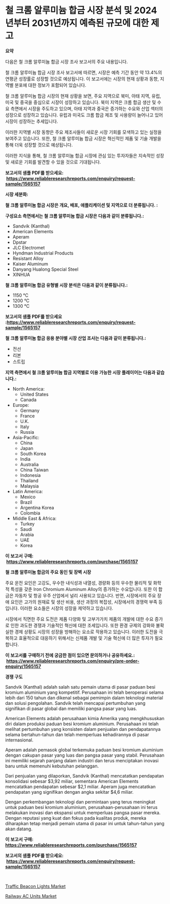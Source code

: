<p><h1>철 크롬 알루미늄 합금 시장 분석 및 2024년부터 2031년까지 예측된 규모에 대한 제고</h1></p><p><strong>요약</strong></p>
<p><p>다음은 철 크롬 알루미늄 합금 시장 조사 보고서의 주요 내용입니다.</p><p>철 크롬 알루미늄 합금 시장 조사 보고서에 따르면, 시장은 예측 기간 동안 약 13.4%의 연평균 성장률로 성장할 것으로 예상됩니다. 이 보고서에는 시장의 현재 상황과 동향, 지역별 분포에 대한 정보가 포함되어 있습니다.</p><p>철 크롬 알루미늄 합금 시장의 현재 상황을 보면, 주요 지역으로 북미, 아태 지역, 유럽, 미국 및 중국을 중심으로 시장이 성장하고 있습니다. 북미 지역은 크롬 합금 생산 및 수요 측면에서 시장을 주도하고 있으며, 아태 지역과 중국은 증가하는 수요와 산업 섹터의 성장으로 성장하고 있습니다. 유럽과 미국도 크롬 합금 제조 및 사용량이 늘어나고 있어 시장이 성장하는 추세입니다.</p><p>이러한 지역별 시장 동향은 주요 제조사들이 새로운 시장 기회를 모색하고 있는 실정을 보여주고 있습니다. 또한, 철 크롬 알루미늄 합금 시장은 혁신적인 제품 및 기술 개발을 통해 더욱 성장할 것으로 예상됩니다.</p><p>이러한 지식을 통해, 철 크롬 알루미늄 합금 시장에 관심 있는 투자자들은 지속적인 성장 및 새로운 기회를 발견할 수 있을 것으로 기대됩니다.</p></p>
<p><strong>보고서의 샘플 PDF를 받으세요: &nbsp;<a href="https://www.reliableresearchreports.com/enquiry/request-sample/1565157">https://www.reliableresearchreports.com/enquiry/request-sample/1565157</a></strong></p>
<p><strong>시장 세분화:</strong></p>
<p><strong> 철 크롬 알루미늄 합금 시장은 개요, 배포, 애플리케이션 및 지역으로 더 분류됩니다. :</strong></p>
<p><strong>구성요소 측면에서는 철 크롬 알루미늄 합금 시장은 다음과 같이 분류됩니다.:</strong></p>
<p><ul><li>Sandvik (Kanthal)</li><li>American Elements</li><li>Aperam</li><li>Dpstar</li><li>JLC Electromet</li><li>Hyndman Industrial Products</li><li>Resistant Alloy</li><li>Kaiser Aluminum</li><li>Danyang Hualong Special Steel</li><li>XINHUA</li></ul></p>
<p><strong> 철 크롬 알루미늄 합금 유형별 시장 분석은 다음과 같이 분류됩니다.:</strong></p>
<p><ul><li>1150 °C</li><li>1200 °C</li><li>1300 °C</li></ul></p>
<p><strong>보고서의 샘플 PDF를 받으세요 :<a href="https://www.reliableresearchreports.com/enquiry/request-sample/1565157">https://www.reliableresearchreports.com/enquiry/request-sample/1565157</a></strong></p>
<p><strong> 철 크롬 알루미늄 합금 응용 분야별 시장 산업 조사는 다음과 같이 분류됩니다.:</strong></p>
<p><ul><li>전선</li><li>리본</li><li>스트립</li></ul></p>
<p><strong>지역 측면에서 철 크롬 알루미늄 합금 지역별로 이용 가능한 시장 플레이어는 다음과 같습니다.:</strong></p>
<p><ul>
    <li>
        North America:
        <ul>
            <li>United States</li>
            <li>Canada</li>
        </ul>
    </li>
    <li>
        Europe:
        <ul>
            <li>Germany</li>
            <li>France</li>
            <li>U.K.</li>
            <li>Italy</li>
            <li>Russia</li>
        </ul>
    </li>
    <li>
        Asia-Pacific:
        <ul>
            <li>China</li>
            <li>Japan</li>
            <li>South Korea</li>
            <li>India</li>
            <li>Australia</li>
            <li>China Taiwan</li>
            <li>Indonesia</li>
            <li>Thailand</li>
            <li>Malaysia</li>
        </ul>
    </li>
    <li>
        Latin America:
        <ul>
            <li>Mexico</li>
            <li>Brazil</li>
            <li>Argentina Korea</li>
            <li>Colombia</li>
        </ul>
    </li>
    <li>
        Middle East & Africa:
        <ul>
            <li>Turkey</li>
            <li>Saudi</li>
            <li>Arabia</li>
            <li>UAE</li>
            <li>Korea</li>
        </ul>
    </li>
    </ul></p>
<p><strong>이 보고서 구매: &nbsp;<a href="https://www.reliableresearchreports.com/purchase/1565157">https://www.reliableresearchreports.com/purchase/1565157</a></strong></p>
<p><strong>철 크롬 알루미늄 합금의 주요 동인 및 장벽 시장</strong></p>
<p><p>주요 운전 요인은 고강도, 우수한 내식성과 내열성, 경량화 등의 우수한 물리적 및 화학적 특성을 갖춘 Iron Chromium Aluminum Alloy의 증가하는 수요입니다. 또한 이 합금은 자동차 및 항공 우주 산업에서 널리 사용되고 있습니다. 반면, 시장에서의 주요 장애 요인은 고가의 원재료 및 생산 비용, 생산 과정의 복잡성, 시장에서의 경쟁력 부족 등입니다. 이러한 요소들은 시장의 성장을 제약하고 있습니다.</p><p>시장에서 직면한 주요 도전은 제품 다양화 및 고부가가치 제품의 개발에 대한 수요 증가로 인한 과도한 경쟁과 기술적인 혁신에 대한 조세입니다. 또한 환경 규제의 강화와 불확실한 경제 상황도 시장의 성장을 방해하는 요소로 작용하고 있습니다. 이러한 도전을 극복하고 효율적으로 대응하기 위해서는 신제품 개발 및 기술 혁신에 더 많은 투자가 필요합니다.</p></p>
<p><strong>이 보고서를 구매하기 전에 궁금한 점이 있으면 문의하거나 공유하세요.: &nbsp;<a href="https://www.reliableresearchreports.com/enquiry/pre-order-enquiry/1565157">https://www.reliableresearchreports.com/enquiry/pre-order-enquiry/1565157</a></strong></p>
<p><strong>경쟁 구도</strong></p>
<p><p>Sandvik (Kanthal) adalah salah satu pemain utama di pasar paduan besi kromium aluminium yang kompetitif. Perusahaan ini telah beroperasi selama lebih dari 150 tahun dan dikenal sebagai pemimpin dalam teknologi material dan solusi pengolahan. Sandvik telah mencapai pertumbuhan yang signifikan di pasar global dan memiliki pangsa pasar yang luas.</p><p>American Elements adalah perusahaan kimia Amerika yang mengkhususkan diri dalam produksi paduan besi kromium aluminium. Perusahaan ini telah melihat pertumbuhan yang konsisten dalam penjualan dan pendapatannya selama bertahun-tahun dan telah memperluas kehadirannya di pasar internasional.</p><p>Aperam adalah pemasok global terkemuka paduan besi kromium aluminium dengan cakupan pasar yang luas dan pangsa pasar yang stabil. Perusahaan ini memiliki sejarah panjang dalam industri dan terus menciptakan inovasi baru untuk memenuhi kebutuhan pelanggan.</p><p>Dari penjualan yang dilaporkan, Sandvik (Kanthal) mencatatkan pendapatan konsolidasi sebesar $3,92 miliar, sementara American Elements mencatatkan pendapatan sebesar $2,1 miliar. Aperam juga mencatatkan pendapatan yang signifikan dengan angka sekitar $4,6 miliar.</p><p>Dengan perkembangan teknologi dan permintaan yang terus meningkat untuk paduan besi kromium aluminium, perusahaan-perusahaan ini terus melakukan inovasi dan ekspansi untuk memperluas pangsa pasar mereka. Dengan reputasi yang kuat dan fokus pada kualitas produk, mereka diharapkan tetap menjadi pemain utama di pasar ini untuk tahun-tahun yang akan datang.</p></p>
<p><strong>이 보고서 구매: &nbsp; <a href="https://www.reliableresearchreports.com/purchase/1565157">https://www.reliableresearchreports.com/purchase/1565157</a></strong></p>
<p><strong>보고서의 샘플 PDF를 받으세요: &nbsp;<a href="https://www.reliableresearchreports.com/enquiry/request-sample/1565157">https://www.reliableresearchreports.com/enquiry/request-sample/1565157</a></strong><strong></strong></p>
<p>&nbsp;</p>
<p><p><a href="https://lydian-appliance-61d.notion.site/Traffic-Beacon-Lights-Market-Challenges-Opportunities-and-Growth-Drivers-and-Major-Market-Players-f02f97b8bed143049a3712bf5c12d72a">Traffic Beacon Lights Market</a></p><p><a href="https://forested-sushi-9b0.notion.site/Insights-into-Railway-AC-Units-Market-Size-Analysing-Market-Share-Trends-and-Growth-from-2024-to--93c29849e24c45cf9f86e95fdb8f6ca7">Railway AC Units Market</a></p></p>